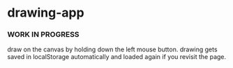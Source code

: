 # drawing-app

### WORK IN PROGRESS

draw on the canvas by holding down the left mouse button. drawing gets saved in localStorage automatically and loaded again if you revisit the page.
